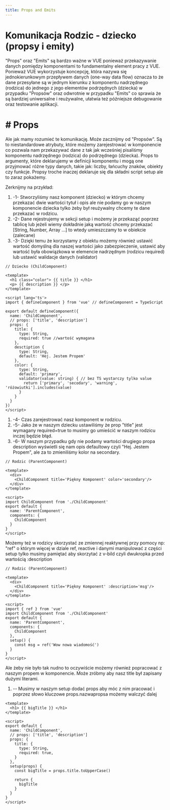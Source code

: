 ```yaml
---
title: Props and Emits
---
```

<h1 class='text-white mb-10 mt-5 text-2xl uppercase text-center'>
  Komunikacja Rodzic - dziecko (propsy i emity)
</h1>

<TextBoxMD>
  <p class='mb-6'>
    "Props" oraz "Emits" są bardzo ważne w VUE ponieważ przekazywanie danych pomiędzy komponentami to fundamentalny element pracy z VUE. Ponieważ VUE wykorzystuje koncepcję, która nazywa się jednokierunkowym przepływem danych (one-way data flow) oznacza to że dane przesyłane są w jednym kierunku z komponentu nadrzędnego (rodzica) do jednego z jego elementów podrzędnych (dziecka) w przypadku "Propsów" oraz odwrotnie w przypadku "Emits" co sprawia że są bardziej uniwersalne i reużywalne, ułatwia też późniejsze debugowanie oraz testowanie aplikacji.
  </p>
    <h1 class="text-lg uppercase font-semibold">
    <span class='text-green-500 forn-bold'>#</span> Props
  </h1>
  <p class='mb-8'>
    Ale jak mamy rozumieć te komunikację. Może zacznijmy od "Propsów". Są to niestandardowe atrybuty, które możemy zarejestrować w komponencie co pozwala nam przekazywać dane z tak jak wcześniej pisaliśmy komponentu nadrzędnego (rodzica) do podrzędnego (dziecka). Props to argumenty, które deklarujemy w definicji komponentu i mogą one przyjmować różne typy danych, takie jak: liczby, łańcuchy znaków, obiekty czy funkcje. Propsy troche inaczej deklaruje się dla składni script setup ale to zaraz pokażemy.
  </p>
  <p class='mb-6'>
    Zerknijmy na przykład:
  </p>

  1. -1-  Stworzyliśmy nasz komponent (dziecko) w którym chcemy przekazać dwie wartości tytuł i opis ale nie podamy go w naszym komponencie dziecka tylko żeby był reużywalny chcemy te dane przekazać w rodzicu.
  2. -2-  Dane rejestrujemy w sekcji setup i możemy je przekaząć poprzez tablicę lub jeżeli wiemy dokładnie jaką wartość chcemy przekazać [String, Number, Array ...] to wtedy umieszczamy to w obiekcie (zalecane)
  3. -3-  Dzięki temu że korzystamy z obiektu możemy również ustawić wartość domyślną dla naszej wartości jako zabezpieczenie, ustawić aby wartość była obowiązkowa w elemencie nadrzędnym (rodzicu required) lub ustawić walidacje danych (validator)
</TextBoxMD>


```vue
// Dziecko (ChildComponent)

<template>
  <h1 class="color"> {{ title }} </h1>
  <p> {{ description }} </p>
</template>

<script lang='ts'>
import { defineComponent } from 'vue' // defineComponent = TypeScript 

export default defineComponent({
  name: 'ChildComponent',
  // props: ['title', 'description']
  props: {
    title: {
      type: String,
      required: true //wartość wymagana
    },
    desctiption {
      type: String,
      default: 'Hej. Jestem Propem'
    },
    color: {
      type: String,
      default: 'primary',
      validator(value: string) { // bez TS wystarczy tylko value
        return ['primary', 'secodary', 'warning', 'różowiutki'].includes(value)
      }
    }
  }
})
</script>
```

<TextBoxMD>

  1. -4- Czas zarejestrować nasz komponent w rodzicu. 
  2. -5- Jako że w naszym dziecku ustawiliśmy że prop "title" jest wymagany required=true to musimy go umieścić w naszym rodzicu inczej będzie błąd.
  3. -6- W naszym przypadku gdy nie podamy wartości drugiego propa description wyświetli się nam opis defaultowy czyli "Hej. Jestem Propem", ale za to zmieniliśmy kolor na secondary.
</TextBoxMD>

```vue
// Rodzic (ParentComponent)

<template>
  <div>
    <ChildComponent title='Piękny Komponent' color='secondary'/>
  </div>
</template>

<script>
import ChildComponent from './ChildComponent'
export default {
  name: 'ParentComponent',
  components: {
    ChildComponent
  }
}
</script>

```

<TextBoxMD>
  <p>
    Możemy też w rodzicy skorzystać ze zmiennej reaktywnej przy pomocy np: "ref" o którym więcej w dziale ref, reactive i danymi manipulować z części setup tylko musimy pamiętać aby skorzytać z v-bild czyli dwukropka przed wartością :description
  </p>
</TextBoxMD>

```vue
// Rodzic (ParentComponent)

<template>
  <div>
    <ChildComponent title='Piękny Komponent' :description='msg'/>
  </div>
</template>

<script>
import { ref } from 'vue'
import ChildComponent from './ChildComponent'
export default {
  name: 'ParentComponent',
  components: {
    ChildComponent
  },
  setup() {
    const msg = ref('Wow nowa wiadomość')
  }
}
</script>

```

<TextBoxMD>
  <p>
    Ale żeby nie było tak nudno to oczywiście możemy również popracować z naszym propem w komponencie. Może zróbmy aby nasz title był zapisany dużymi literami.
  </p>

  1. -- Musimy w naszym setup dodać props aby móc z nim pracować i poprzez słowo kluczowe props.nazwapropsa możemy walczyć dalej
</TextBoxMD>

```vue
<template>
  <h1> {{ bigTitle }} </h1>
</template>

<script>
export default {
  name: 'ChildComponent',
  // props: ['title', 'description']
  props: {
    title: {
      type: String,
      required: true,
    }
  },
  setup(props) {
    const bigTitle = props.title.toUpperCase()

    return {
      bigTitle
    }
  }
}
</script>
```

